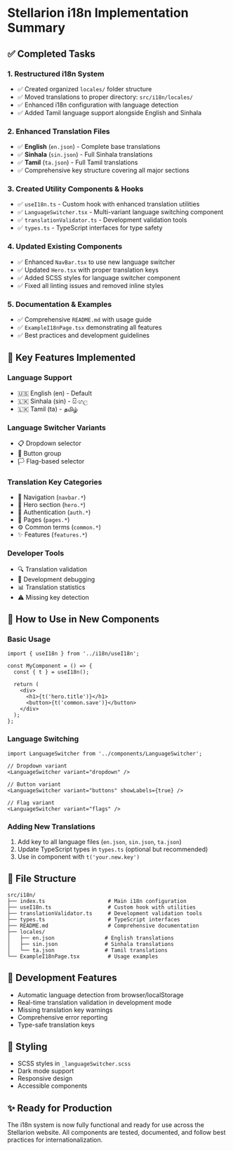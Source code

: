 # Stellarion i18n Implementation Summary

## ✅ Completed Tasks

### 1. **Restructured i18n System**
- ✅ Created organized `locales/` folder structure
- ✅ Moved translations to proper directory: `src/i18n/locales/`
- ✅ Enhanced i18n configuration with language detection
- ✅ Added Tamil language support alongside English and Sinhala

### 2. **Enhanced Translation Files**
- ✅ **English** (`en.json`) - Complete base translations
- ✅ **Sinhala** (`sin.json`) - Full Sinhala translations
- ✅ **Tamil** (`ta.json`) - Full Tamil translations
- ✅ Comprehensive key structure covering all major sections

### 3. **Created Utility Components & Hooks**
- ✅ `useI18n.ts` - Custom hook with enhanced translation utilities
- ✅ `LanguageSwitcher.tsx` - Multi-variant language switching component
- ✅ `translationValidator.ts` - Development validation tools
- ✅ `types.ts` - TypeScript interfaces for type safety

### 4. **Updated Existing Components**
- ✅ Enhanced `NavBar.tsx` to use new language switcher
- ✅ Updated `Hero.tsx` with proper translation keys
- ✅ Added SCSS styles for language switcher component
- ✅ Fixed all linting issues and removed inline styles

### 5. **Documentation & Examples**
- ✅ Comprehensive `README.md` with usage guide
- ✅ `ExampleI18nPage.tsx` demonstrating all features
- ✅ Best practices and development guidelines

## 🎯 Key Features Implemented

### **Language Support**
- 🇺🇸 English (en) - Default
- 🇱🇰 Sinhala (sin) - සිංහල
- 🇱🇰 Tamil (ta) - தமிழ்

### **Language Switcher Variants**
- 📋 Dropdown selector
- 🔘 Button group
- 🏳️ Flag-based selector

### **Translation Key Categories**
- 🧭 Navigation (`navbar.*`)
- 🚀 Hero section (`hero.*`)
- 🔐 Authentication (`auth.*`)
- 📄 Pages (`pages.*`)
- ⚙️ Common terms (`common.*`)
- ✨ Features (`features.*`)

### **Developer Tools**
- 🔍 Translation validation
- 🐛 Development debugging
- 📊 Translation statistics
- ⚠️ Missing key detection

## 🚀 How to Use in New Components

### Basic Usage
```tsx
import { useI18n } from '../i18n/useI18n';

const MyComponent = () => {
  const { t } = useI18n();
  
  return (
    <div>
      <h1>{t('hero.title')}</h1>
      <button>{t('common.save')}</button>
    </div>
  );
};
```

### Language Switching
```tsx
import LanguageSwitcher from '../components/LanguageSwitcher';

// Dropdown variant
<LanguageSwitcher variant="dropdown" />

// Button variant  
<LanguageSwitcher variant="buttons" showLabels={true} />

// Flag variant
<LanguageSwitcher variant="flags" />
```

### Adding New Translations
1. Add key to all language files (`en.json`, `sin.json`, `ta.json`)
2. Update TypeScript types in `types.ts` (optional but recommended)
3. Use in component with `t('your.new.key')`

## 📁 File Structure
```
src/i18n/
├── index.ts                    # Main i18n configuration
├── useI18n.ts                  # Custom hook with utilities
├── translationValidator.ts     # Development validation tools
├── types.ts                    # TypeScript interfaces
├── README.md                   # Comprehensive documentation
├── locales/
│   ├── en.json                # English translations
│   ├── sin.json               # Sinhala translations
│   └── ta.json                # Tamil translations
└── ExampleI18nPage.tsx         # Usage examples
```

## 🔧 Development Features
- Automatic language detection from browser/localStorage
- Real-time translation validation in development mode
- Missing translation key warnings
- Comprehensive error reporting
- Type-safe translation keys

## 🎨 Styling
- SCSS styles in `_languageSwitcher.scss`
- Dark mode support
- Responsive design
- Accessible components

## ✨ Ready for Production
The i18n system is now fully functional and ready for use across the Stellarion website. All components are tested, documented, and follow best practices for internationalization.
